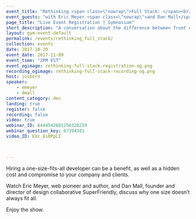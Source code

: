 ```yaml
---
event_title: "Rethinking <span class=\"nowrap\">Full Stack: </span><br/>Cost and <span class=\"nowrap\">Compromise</span>"
event_guests: "with Eric Meyer <span class=\"nowrap\">and Dan Mall</span>"
page_title: "Live Event Registration | Gymnasium"
short_description: "A conversation about the difference between front end and full stack developers with special guests Eric Meyer and Dan Mall."
layout: gym-event-default
permalink: /events/rethinking_full_stack/
collection: events
date: 2017-10-20
event_date: 2017-11-09
event_time: "2PM EST"
event_ogimage: rethinking-full-stack-registration-og.png
recording_ogimage: rethinking-full-stack-recording-og.png
host: josborn
speaker:
    - emeyer
    - dmall
content_category: dev
landing: true
register: false
recording: false
video: true
webinar_ID: 6444542601256320259
webinar_question_key: 67394381
video_ID: EXc_8i0PpLI



---
```

<p>
Hiring a one-size-fits-all developer can be a benefit, as well as a hidden cost and compromise to your company and clients.
</p>
<p>
Watch Eric Meyer, web pioneer and author, and Dan Mall, founder and director of design collaborative SuperFriendly, discuss why one size doesn’t always fit all.
</p>
<p class="call-out">
Enjoy the show.
</p>
